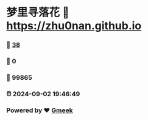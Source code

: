 # 梦里寻落花 :link: https://zhu0nan.github.io 
### :page_facing_up: [38](https://zhu0nan.github.io/tag.html) 
### :speech_balloon: 0 
### :hibiscus: 99865 
### :alarm_clock: 2024-09-02 19:46:49 
### Powered by :heart: [Gmeek](https://github.com/Meekdai/Gmeek)
